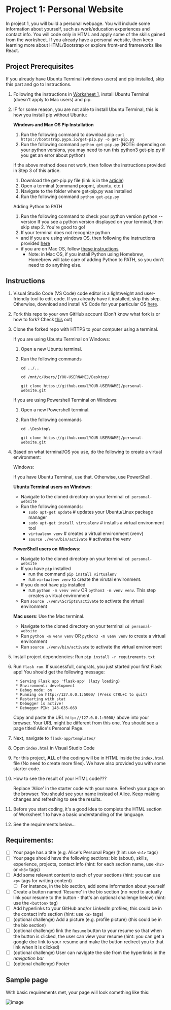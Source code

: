 # Project 1: Personal Website

In project 1, you will build a personal webpage. You will include some information about yourself, such as work/education experiences and contact info. You will code only in HTML and apply some of the skills gained from the worksheet. If you already have a personal website, then keep learning more about HTML/Bootstrap or explore front-end frameworks like React.

## Project Prerequisites
If you already have Ubuntu Terminal (windows users) and pip installed, skip this part and go to Instructions.

1. Following the instructions in [Worksheet 1](https://docs.google.com/document/d/1dExYPt08Xverw7PZkicfQW5H37XQ69UiXMHoycyGV2s/edit?usp=sharing), install Ubuntu Terminal (doesn't apply to Mac users) and pip.
2. IF for some reason, you are not able to install Ubuntu Terminal, this is how you install pip without Ubuntu:

    **Windows and Mac OS Pip Installation**
      1. Run the following command to download pip
      `curl https://bootstrap.pypa.io/get-pip.py -o get-pip.py`
      2. Run the following command
      `python get-pip.py`
      (NOTE: depending on your python versions, you may need to run this python3 get-pip.py if you get an error about python)
      
      If the above method does not work, then follow the instructions provided in Step 3 of this artice.
        
      1. Download the get-pip.py file (link is in the [article](https://www.liquidweb.com/kb/install-pip-windows/))
      2. Open a terminal (command propmt, ubuntu, etc.)
      3. Navigate to the folder where get-pip.py was installed
      4. Run the following command
      `python get-pip.py`
      
      Adding Python to PATH
        
      1. Run the following command to check your python version
      python --version
      If you see a python version displayed on your terminal, then skip step 2. You're good to go!
      2. If your terminal does not recognize python
      - and if you are using windows OS, then following the instructions provided [here](https://www.geeksforgeeks.org/how-to-add-python-to-windows-path/)
      - if you are on Mac OS, follow [these instructions](https://programwithus.com/learn/python/install-python3-mac)
        - Note: in Mac OS, if you install Python using Homebrew, Homebrew will take care of adding Python to PATH, so you don't need to do anything else.

## Instructions
1. Visual Studio Code (VS Code) code editor is a lightweight and user-friendly tool to edit code. If you already have it installed, skip this step. Otherwise, download and install VS Code for your particular OS [here](https://code.visualstudio.com/Download).
2. Fork this repo to your own GitHub account (Don't know what fork is or how to fork? Check [this](https://docs.github.com/get-started/quickstart/fork-a-repo#forking-a-repository) out)
3. Clone the forked repo with HTTPS to your computer using a terminal.
   
   If you are using Ubuntu Terminal on Windows:
   1. Open a new Ubuntu terminal. 
   2. Run the following commands
 
      `cd ../..`
      
      `cd /mnt/c/Users/[YOU-USERNAME]/Desktop/`
      
      `git clone https://github.com/[YOUR-USERNAME]/personal-website.git`

   If you are using Powershell Terminal on Windows:
   1. Open a new Powershell terminal. 
   2. Run the following commands
   
      `cd .\Desktop\`
      
      `git clone https://github.com/[YOUR-USERNAME]/personal-website.git`
   

4. Based on what terminal/OS you use, do the following to create a virtual environment:
  
    Windows:
      
      If you have Ubuntu Terminal, use that. Otherwise, use PowerShell.
      
      **Ubuntu Terminal users on Windows**:
      * Navigate to the cloned directory on your terminal `cd personal-website`
      * Run the following commands: 
        * `sudo apt-get update`  # updates your Ubuntu/Linux package manager
        * `sudo apt-get install virtualenv`   # installs a virtual environment tool
        * `virtualenv venv`  # creates a virtual environment (venv)
        * `source ./venv/bin/activate`  # activates the venv
      
      **PowerShell users on Windows**:
      * Navigate to the cloned directory on your terminal `cd personal-website`
      * If you have `pip` installed
         * run the command `pip install virtualenv` 
         * run `virtualenv venv` to create the virutal environment. 
      * If you do not have `pip` installed
         * run `python -m venv venv` OR `python3 -m venv venv`. This step creates a virtual environment
      * Run `source .\venv\Scripts\activate` to activate the virtual environment
    
    **Mac users**: Use the Mac terminal.
      * Navigate to the cloned directory on your terminal `cd personal-website`
      * Run `python -m venv venv` OR `python3 -m venv venv` to create a virtual environment
      * Run `source ./venv/bin/activate` to activate the virtual environment

5. Install project dependencies: Run `pip install -r requirements.txt`
6. Run `flask run`. If successfull, congrats, you just started your first Flask app! You should get the following message:

    ```
     * Serving Flask app 'flask-app' (lazy loading)
     * Environment: development
     * Debug mode: on
     * Running on http://127.0.0.1:5000/ (Press CTRL+C to quit)
     * Restarting with stat
     * Debugger is active!
     * Debugger PIN: 143-635-663
    ```
    Copy and paste the URL `http://127.0.0.1:5000/` above into your browser. Your URL might be different from this one. You should see a page titled Alice's Personal Page.

7. Next, navigate to `flask-app/templates/`
8. Open `index.html` in Visual Studio Code
9. For this project, **ALL** of the coding will be in HTML inside the `index.html` file (No need to create more files). We have also provided you with some starter code.
10. How to see the result of your HTML code???

      Replace 'Alice' in the starter code with your name. Refresh your page on the browser. You should see your name instead of Alice. Keep making changes and refreshing to see the results.
10. Before you start coding, it's a good idea to complete the HTML section of Worksheet 1 to have a basic understanding of the language.
11. See the requirements below...


## Requirements:
- [ ] Your page has a title (e.g. Alice's Personal Page) (hint: use `<h1>` tags)
- [ ] Your page should have the following sections: bio (about), skills, experience, projects, contact info (hint: for each section name, use `<h2>` or `<h3>` tags)
- [ ] Add some relevant content to each of your sections (hint: you can use `<p>` tags for writing content)
  - [ ] For instance, in the bio section, add some information about yourself
- [ ] Create a button named 'Resume' in the bio section (no need to actually link your resume to the button - that's an optional challenge below) (hint: use the `<button>` tag)
- [ ] Add hyperlinks to your GitHub and/or LinkedIn profiles; this could be in the contact info section (hint: use `<a>` tags)
- [ ] (optional challenge) Add a picture (e.g. profile picture) (this could be in the bio section)
- [ ] (optional challenge) link the `Resume` button to your resume so that when the button is clicked, the user can view your resume (hint: you can get a google doc link to your resume and make the button redirect you to that link when it is clicked)
- [ ] (optional challenge) User can navigate the site from the hyperlinks in the _navigation bar_
- [ ] (optional challenge) Footer

## Sample page 
With basic requirements met, your page will look something like this:

![image](https://user-images.githubusercontent.com/44060682/160262534-de2660eb-2599-42a3-8f67-cd9fe1c2a125.png)
